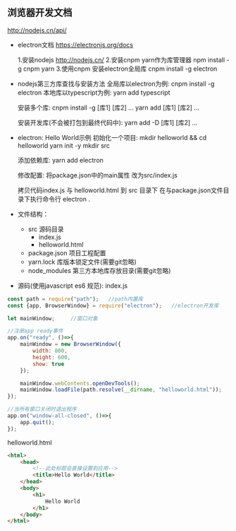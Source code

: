 浏览器开发文档
--------

http://nodejs.cn/api/

*   electron文档
https://electronjs.org/docs

    1.安装nodejs http://nodejs.cn/
    2.安装cnpm yarn作为库管理器 npm install -g cnpm yarn
    3.使用cnpm 安装electron全局库 cnpm install -g electron

*   nodejs第三方库查找与安装方法
    全局库以electron为例:   cnpm install -g electron
    本地库以typescript为例: yarn add typescript
    
    安装多个库: 
        cnpm install -g [库1] [库2] ...
        yarn add [库1] [库2] ...
    
    安装开发库(不会被打包到最终代码中):
        yarn add -D [库1] [库2] ...
    
*   electron: Hello World示例
    初始化一个项目:
    mkdir helloworld && cd helloworld
    yarn init -y
    mkdir src

    添加依赖库:
    yarn add electron

    修改配置:
    将package.json中的main属性 改为src/index.js
    
    拷贝代码index.js 与 helloworld.html 到 src 目录下
    在与package.json文件目录下执行命令行 electron .

*   文件结构：
    - src 源码目录
        - index.js
        - helloworld.html
    - package.json 项目工程配置
    - yarn.lock 库版本锁定文件(需要git忽略)
    - node_modules 第三方本地库存放目录(需要git忽略)

*   源码(使用javascript es6 规范):
index.js
```javascript
const path = require("path");   //path内置库
const {app, BrowserWindow} = require("electron");   //electron开发库

let mainWindow;     //窗口对象

//注册app ready事件
app.on("ready", ()=>{
    mainWindow = new BrowserWindow({
        width: 800,
        height: 600,
        show: true
    });

    mainWindow.webContents.openDevTools();
    mainWindow.loadFile(path.resolve(__dirname, "helloworld.html"));
});

//当所有窗口关闭时退出程序
app.on("window-all-closed", ()=>{
    app.quit();
});
```

helloworld.html
```html
<html>
    <head>
        <!--此处标题会直接设置到应用-->
        <title>Hello World</title>
    </head>
    <body>
        <h1>
            Hello World
        </h1>
    </body>
</html>
```
